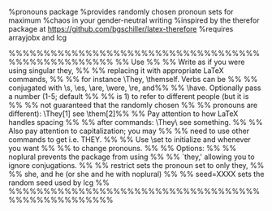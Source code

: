 %pronouns package
%provides randomly chosen pronoun sets for maximum
%chaos in your gender-neutral writing
%inspired by the therefor package at https://github.com/bgschiller/latex-therefore
%requires arrayjobx and lcg

%%%%%%%%%%%%%%%%%%%%%%%%%%%%%%%%%%%%%%%%%%%%%%%%%%%
%% Use                                           %%
%% Write as if you were using singular they,     %%
%% replacing it with appropriate LaTeX commands, %%
%% for instance \They, \themself. Verbs can be   %%
%% conjugated with \s, \es, \are, \were, \re, and%%
%% \have. Optionally pass a number (1-5; default %%
%% is 1) to refer to different people (but it is %%
%% not guaranteed that the randomly chosen       %%
%% pronouns are different): \They[1] see \them[2]%%
%% Pay attention to how LaTeX handles spacing    %%
%% after commands: \They\ see something.         %%
%% Also pay attention to capitalization; you may %%
%% need to use other commands to get i.e. THEY.  %%
%% Use \set to initialize and whenever you want  %%
%% to change pronouns.                           %%
%% Options:                                      %%
%% noplural prevents the package from using      %%
%%  `they,' allowing you to ignore conjugations. %%
%% restrict sets the pronoun set to only they,   %%
%%  she, and he (or she and he with noplural)    %%
%% seed=XXXX sets the random seed used by lcg    %%
%%%%%%%%%%%%%%%%%%%%%%%%%%%%%%%%%%%%%%%%%%%%%%%%%%%

